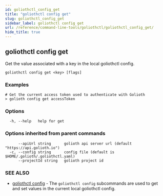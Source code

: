 ```yaml
---
id: goliothctl_config_get
title: "goliothctl config get"
slug: goliothctl_config_get
sidebar_label: goliothctl config get
url: /reference/command-line-tools/goliothctl/goliothctl_config_get/
hide_title: true
---
```

## goliothctl config get

Get the value associated with a key in the local goliothctl config.

```
goliothctl config get <key> [flags]
```

### Examples

```
# Get the current access token used to authenticate with Golioth
> golioth config get accessToken
```

### Options

```
  -h, --help   help for get
```

### Options inherited from parent commands

```
      --apiUrl string      golioth api server url (default "https://api.golioth.io")
  -c, --config string      config file (default is $HOME/.golioth/.goliothctl.yaml)
      --projectId string   golioth project id
```

### SEE ALSO

* [goliothctl config](/reference/command-line-tools/goliothctl/goliothctl_config/)	 - The `goliothctl config` subcommands are used to get and set values in the current local goliothctl config.

